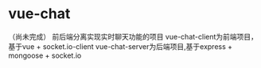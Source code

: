 # vue-chat
（尚未完成）
前后端分离实现实时聊天功能的项目
vue-chat-client为前端项目，基于vue + socket.io-client
vue-chat-server为后端项目,基于express + mongoose + socket.io
